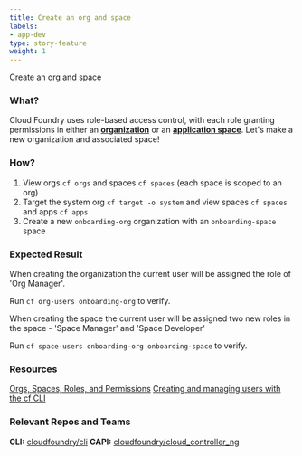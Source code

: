 ```yaml
---
title: Create an org and space
labels:
- app-dev
type: story-feature
weight: 1
---
```


Create an org and space
### What?
Cloud Foundry uses role-based access control, with each role granting permissions in either an **[organization](https://docs.cloudfoundry.org/concepts/roles.html#orgs)** or an **[application space](https://docs.cloudfoundry.org/concepts/roles.html#spaces)**. Let's make a new organization and associated space!

### How?
1. View orgs `cf orgs` and spaces `cf spaces` (each space is scoped to an org)
1. Target the system org `cf target -o system` and view spaces `cf spaces` and apps `cf apps`
1. Create a new `onboarding-org` organization with an `onboarding-space` space

### Expected Result
When creating the organization the current user will be assigned the role of 'Org Manager'.

Run `cf org-users onboarding-org` to verify.

When creating the space the current user will be assigned two new roles in the space - 'Space Manager' and 'Space Developer'

Run `cf space-users onboarding-org onboarding-space` to verify.

### Resources
[Orgs, Spaces, Roles, and Permissions](https://docs.cloudfoundry.org/concepts/roles.html)
[Creating and managing users with the cf CLI](https://docs.cloudfoundry.org/adminguide/cli-user-management.html)

### Relevant Repos and Teams
**CLI:** [cloudfoundry/cli](https://github.com/cloudfoundry/cli)
**CAPI:** [cloudfoundry/cloud_controller_ng](https://github.com/cloudfoundry/cloud_controller_ng)